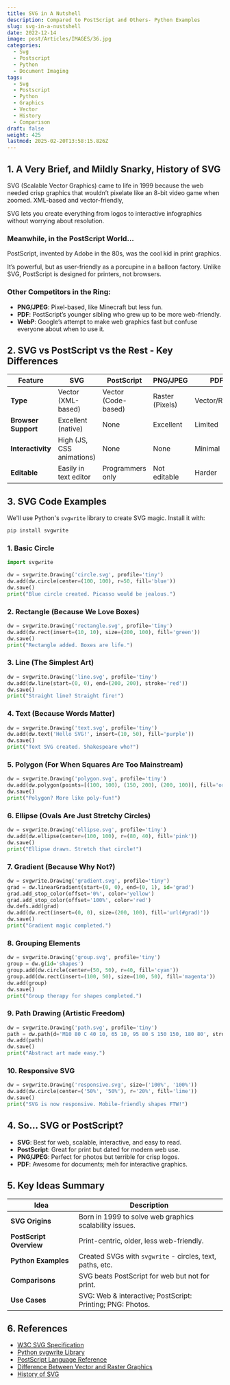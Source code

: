 ```yaml
---
title: SVG in A Nutshell
description: Compared to PostScript and Others- Python Examples
slug: svg-in-a-nustshell
date: 2022-12-14
image: post/Articles/IMAGES/36.jpg
categories:
  - Svg
  - Postscript
  - Python
  - Document Imaging
tags:
  - Svg
  - Postscript
  - Python
  - Graphics
  - Vector
  - History
  - Comparison
draft: false
weight: 425
lastmod: 2025-02-20T13:58:15.826Z
---
```

<!--
# SVG in Depth - Compared to PostScript and Others (with Python Code!)

Welcome to the wonderful world of SVG! If you've ever looked at an SVG file and thought, "Is this XML or an alien language?" — congrats, you're in the right place. Let's break down SVG like a curious cat ripping apart a cardboard box and compare it with the grandpa of graphics, PostScript, and a few other formats. 
-->

## 1. A Very Brief, and Mildly Snarky, History of SVG

SVG (Scalable Vector Graphics) came to life in 1999 because the web needed crisp graphics that wouldn’t pixelate like an 8-bit video game when zoomed. XML-based and vector-friendly,

SVG lets you create everything from logos to interactive infographics without worrying about resolution.

### Meanwhile, in the PostScript World…

PostScript, invented by Adobe in the 80s, was the cool kid in print graphics.

It’s powerful, but as user-friendly as a porcupine in a balloon factory. Unlike SVG, PostScript is designed for printers, not browsers.

### Other Competitors in the Ring:

* **PNG/JPEG**: Pixel-based, like Minecraft but less fun.
* **PDF**: PostScript’s younger sibling who grew up to be more web-friendly.
* **WebP**: Google’s attempt to make web graphics fast but confuse everyone about when to use it.

## 2. SVG vs PostScript vs the Rest - Key Differences

| Feature             | SVG                       | PostScript          | PNG/JPEG        | PDF           |
| ------------------- | ------------------------- | ------------------- | --------------- | ------------- |
| **Type**            | Vector (XML-based)        | Vector (Code-based) | Raster (Pixels) | Vector/Raster |
| **Browser Support** | Excellent (native)        | None                | Excellent       | Limited       |
| **Interactivity**   | High (JS, CSS animations) | None                | None            | Minimal       |
| **Editable**        | Easily in text editor     | Programmers only    | Not editable    | Harder        |

## 3. SVG Code Examples

We'll use Python's `svgwrite` library to create SVG magic. Install it with:

```bash
pip install svgwrite
```

### 1. Basic Circle

```python
import svgwrite

dw = svgwrite.Drawing('circle.svg', profile='tiny')
dw.add(dw.circle(center=(100, 100), r=50, fill='blue'))
dw.save()
print("Blue circle created. Picasso would be jealous.")
```

### 2. Rectangle (Because We Love Boxes)

```python
dw = svgwrite.Drawing('rectangle.svg', profile='tiny')
dw.add(dw.rect(insert=(10, 10), size=(200, 100), fill='green'))
dw.save()
print("Rectangle added. Boxes are life.")
```

### 3. Line (The Simplest Art)

```python
dw = svgwrite.Drawing('line.svg', profile='tiny')
dw.add(dw.line(start=(0, 0), end=(200, 200), stroke='red'))
dw.save()
print("Straight line? Straight fire!")
```

### 4. Text (Because Words Matter)

```python
dw = svgwrite.Drawing('text.svg', profile='tiny')
dw.add(dw.text('Hello SVG!', insert=(10, 50), fill='purple'))
dw.save()
print("Text SVG created. Shakespeare who?")
```

### 5. Polygon (For When Squares Are Too Mainstream)

```python
dw = svgwrite.Drawing('polygon.svg', profile='tiny')
dw.add(dw.polygon(points=[(100, 100), (150, 200), (200, 100)], fill='orange'))
dw.save()
print("Polygon? More like poly-fun!")
```

### 6. Ellipse (Ovals Are Just Stretchy Circles)

```python
dw = svgwrite.Drawing('ellipse.svg', profile='tiny')
dw.add(dw.ellipse(center=(100, 100), r=(80, 40), fill='pink'))
dw.save()
print("Ellipse drawn. Stretch that circle!")
```

### 7. Gradient (Because Why Not?)

```python
dw = svgwrite.Drawing('gradient.svg', profile='tiny')
grad = dw.linearGradient(start=(0, 0), end=(0, 1), id='grad')
grad.add_stop_color(offset='0%', color='yellow')
grad.add_stop_color(offset='100%', color='red')
dw.defs.add(grad)
dw.add(dw.rect(insert=(0, 0), size=(200, 100), fill='url(#grad)'))
dw.save()
print("Gradient magic completed.")
```

### 8. Grouping Elements

```python
dw = svgwrite.Drawing('group.svg', profile='tiny')
group = dw.g(id='shapes')
group.add(dw.circle(center=(50, 50), r=40, fill='cyan'))
group.add(dw.rect(insert=(100, 50), size=(100, 50), fill='magenta'))
dw.add(group)
dw.save()
print("Group therapy for shapes completed.")
```

### 9. Path Drawing (Artistic Freedom)

```python
dw = svgwrite.Drawing('path.svg', profile='tiny')
path = dw.path(d='M10 80 C 40 10, 65 10, 95 80 S 150 150, 180 80', stroke='black', fill='none')
dw.add(path)
dw.save()
print("Abstract art made easy.")
```

### 10. Responsive SVG

```python
dw = svgwrite.Drawing('responsive.svg', size=('100%', '100%'))
dw.add(dw.circle(center=('50%', '50%'), r='20%', fill='lime'))
dw.save()
print("SVG is now responsive. Mobile-friendly shapes FTW!")
```

## 4. So… SVG or PostScript?

* **SVG**: Best for web, scalable, interactive, and easy to read.
* **PostScript**: Great for print but dated for modern web use.
* **PNG/JPEG**: Perfect for photos but terrible for crisp logos.
* **PDF**: Awesome for documents; meh for interactive graphics.

## 5. Key Ideas Summary

| Idea                    | Description                                                |
| ----------------------- | ---------------------------------------------------------- |
| **SVG Origins**         | Born in 1999 to solve web graphics scalability issues.     |
| **PostScript Overview** | Print-centric, older, less web-friendly.                   |
| **Python Examples**     | Created SVGs with `svgwrite` - circles, text, paths, etc.  |
| **Comparisons**         | SVG beats PostScript for web but not for print.            |
| **Use Cases**           | SVG: Web & interactive; PostScript: Printing; PNG: Photos. |

## 6. References

* [W3C SVG Specification](https://www.w3.org/Graphics/SVG/)
* [Python svgwrite Library](https://pypi.org/project/svgwrite/)
* [PostScript Language Reference](https://www.adobe.com/products/postscript.html)
* [Difference Between Vector and Raster Graphics](https://en.wikipedia.org/wiki/Vector_graphics)
* [History of SVG](https://www.w3.org/TR/SVG2/)

